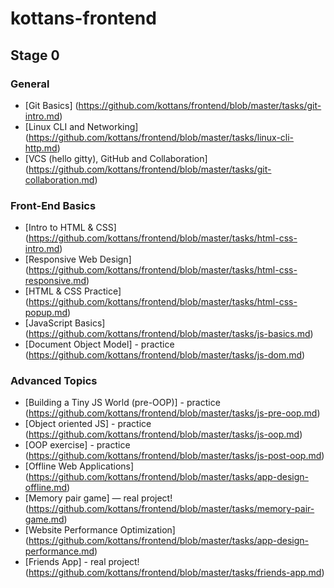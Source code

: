 # kottans-frontend

## Stage 0

### General
* [Git Basics] (https://github.com/kottans/frontend/blob/master/tasks/git-intro.md)
* [Linux CLI and Networking] (https://github.com/kottans/frontend/blob/master/tasks/linux-cli-http.md)
* [VCS (hello gitty), GitHub and Collaboration] (https://github.com/kottans/frontend/blob/master/tasks/git-collaboration.md)

### Front-End Basics
* [Intro to HTML & CSS] (https://github.com/kottans/frontend/blob/master/tasks/html-css-intro.md)
* [Responsive Web Design] (https://github.com/kottans/frontend/blob/master/tasks/html-css-responsive.md)
* [HTML & CSS Practice] (https://github.com/kottans/frontend/blob/master/tasks/html-css-popup.md)
* [JavaScript Basics] (https://github.com/kottans/frontend/blob/master/tasks/js-basics.md)
* [Document Object Model] - practice (https://github.com/kottans/frontend/blob/master/tasks/js-dom.md)

### Advanced Topics
* [Building a Tiny JS World (pre-OOP)] - practice (https://github.com/kottans/frontend/blob/master/tasks/js-pre-oop.md)
* [Object oriented JS] - practice (https://github.com/kottans/frontend/blob/master/tasks/js-oop.md)
* [OOP exercise] - practice (https://github.com/kottans/frontend/blob/master/tasks/js-post-oop.md)
* [Offline Web Applications] (https://github.com/kottans/frontend/blob/master/tasks/app-design-offline.md)
* [Memory pair game] — real project! (https://github.com/kottans/frontend/blob/master/tasks/memory-pair-game.md)
* [Website Performance Optimization] (https://github.com/kottans/frontend/blob/master/tasks/app-design-performance.md)
* [Friends App] - real project! (https://github.com/kottans/frontend/blob/master/tasks/friends-app.md)
